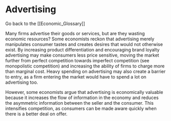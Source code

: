 # Advertising

Go back to the [[Economic_Glossary]]


Many firms advertise their goods or services, but are they wasting economic resources? Some economists reckon that advertising merely manipulates consumer tastes and creates desires that would not otherwise exist. By increasing product differentiation and encouraging brand loyalty advertising may make consumers less price sensitive, moving the market further from perfect competition towards imperfect competition (see monopolistic competition) and increasing the ability of firms to charge more than marginal cost. Heavy spending on advertising may also create a barrier to entry, as a firm entering the market would have to spend a lot on advertising too.

However, some economists argue that advertising is economically valuable because it increases the flow of information in the economy and reduces the asymmetric information between the seller and the consumer. This intensifies competition, as consumers can be made aware quickly when there is a better deal on offer.

